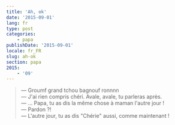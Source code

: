 ```yaml
---
title: 'Ah, ok'
date: '2015-09-01'
lang: fr
type: post
categories:
    - papa
publishDate: '2015-09-01'
locale: fr_FR
slug: ah-ok
section: papa
2015:
    - '09'
---
```


> — Groumf grand tchou bagnouf ronnnn  
> — J'ai rien compris chéri. Avale, avale, tu parleras après.  
> — … Papa, tu as dis la même chose à maman l'autre jour !  
> — Pardon ?!  
> — L'autre jour, tu as dis "Chérie" aussi, comme maintenant !


